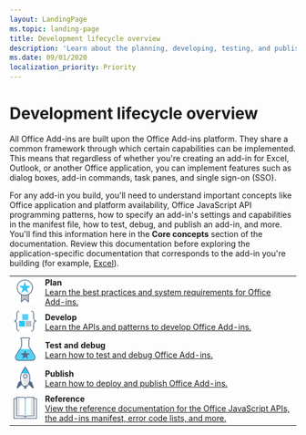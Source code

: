 ```yaml
---
layout: LandingPage
ms.topic: landing-page
title: Development lifecycle overview
description: 'Learn about the planning, developing, testing, and publishing lifecycle events.'
ms.date: 09/01/2020
localization_priority: Priority
---
```


# Development lifecycle overview

All Office Add-ins are built upon the Office Add-ins platform. They share a common framework through which certain capabilities can be implemented. This means that regardless of whether you're creating an add-in for Excel, Outlook, or another Office application, you can implement features such as dialog boxes, add-in commands, task panes, and single sign-on (SSO).

For any add-in you build, you'll need to understand important concepts like Office application and platform availability, Office JavaScript API programming patterns, how to specify an add-in's settings and capabilities in the manifest file, how to test, debug, and publish an add-in, and more. You'll find this information here in the **Core concepts** section of the documentation. Review this documentation before exploring the application-specific documentation that corresponds to the add-in you're building (for example, [Excel](../excel/index.yml)).

|               |               |
| ------------- | ------------- |
| ![best-practices](../images/i_best-practices_small.svg) | **Plan**<br>[Learn the best practices and system requirements for Office Add-ins.](../concepts/add-in-development-best-practices.md) |
| ![code-blocks](../images/i_code-blocks_small.svg) | **Develop**<br>[Learn the APIs and patterns to develop Office Add-ins.](../develop/develop-overview.md) |
| ![recommended-testing](../images/i_recommended-testing_small.svg) | **Test and debug**<br>[Learn how to test and debug Office Add-ins.](../testing/test-debug-office-add-ins.md) |
| ![deploy](../images/i_deploy_small.svg) | **Publish**<br>[Learn how to deploy and publish Office Add-ins.](../publish/publish.md) |
| ![reference](../images/i_reference_small.svg) | **Reference**<br>[View the reference documentation for the Office JavaScript APIs, the add-ins manifest, error code lists, and more.](../reference/javascript-api-for-office.md) |
